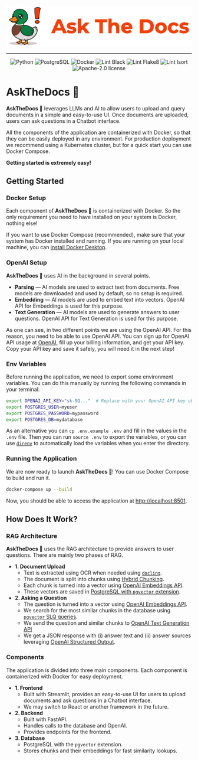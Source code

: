 <img src="askthedocs-logo.png" />

---

<p align="center">
  <!-- Technologies -->
  <img src="https://img.shields.io/badge/Python 3.11-3776AB?logo=python&logoColor=fff" alt="Python"/>
  <img src="https://img.shields.io/badge/PostgreSQL-%23316192.svg?logo=postgresql&logoColor=fff" alt="PostgreSQL"/>
  <img src="https://img.shields.io/badge/Docker-2496ED?logo=docker&logoColor=fff" alt="Docker"/>
  <!-- CI -->
  <img src="https://img.shields.io/badge/lint-black-green.svg" alt="Lint Black"/>
  <img src="https://img.shields.io/badge/lint-flake8-green.svg" alt="Lint Flake8"/>
  <img src="https://img.shields.io/badge/lint-isort-green.svg" alt="Lint Isort"/>
  <!-- License -->
  <img src="https://img.shields.io/badge/license-Apache--2.0-lightgreen.svg" alt="Apache-2.0 license"/>
</p>

# AskTheDocs 🦆

**AskTheDocs 🦆** leverages LLMs and AI to allow users to upload and query documents in a simple and easy-to-use UI. Once documents are uploaded, users can ask questions in a Chatbot interface.

All the components of the application are containerized with Docker, so that they can be easily deployed in any environment. For production deployment we recommend using a Kubernetes cluster, but for a quick start you can use Docker Compose.

**Getting started is extremely easy!**

## Getting Started

### Docker Setup

Each component of **AskTheDocs 🦆** is containerized with Docker. So the only requirement you need to have installed on your system is Docker, nothing else!

If you want to use Docker Compose (recommended), make sure that your system has Docker installed and running. If you are running on your local machine, you can [install Docker Desktop](https://docs.docker.com/desktop/).

### OpenAI Setup

**AskTheDocs 🦆** uses AI in the background in several points.
- **Parsing** — AI models are used to extract text from documents. Free models are downloaded and used by default, so no setup is required.
- **Embedding** — AI models are used to embed text into vectors. OpenAI API for Embeddings is used for this purpose.
- **Text Generation** — AI models are used to generate answers to user questions. OpenAI API for Text Generation is used for this purpose.

As one can see, in two different points we are using the OpenAI API. For this reason, you need to be able to use OpenAI API. You can sign up for OpenAI API usage at [OpenAI](https://platform.openai.com/signup), fill up your billing information, and get your API key. Copy your API key and save it safely, you will need it in the next step!

### Env Variables

Before running the application, we need to export some environment variables. You can do this manually by running the following commands in your terminal:

```bash
export OPENAI_API_KEY="sk-9Q..."  # Replace with your OpenAI API key obtained in previous step!
export POSTGRES_USER=myuser
export POSTGRES_PASSWORD=mypassword
export POSTGRES_DB=mydatabase
```

As an alternative you can `cp .env.example .env` and fill in the values in the `.env` file. Then you can run `source .env` to export the variables, or you can use [`direnv`](https://direnv.net/) to automatically load the variables when you enter the directory.

### Running the Application

We are now ready to launch **AskTheDocs 🦆**! You can use Docker Compose to build and run it.

```bash
docker-compose up --build
```

Now, you should be able to access the application at [http://localhost:8501](http://localhost:8501).

## How Does It Work?

### RAG Architecture 

**AskTheDocs 🦆** uses the RAG architecture to provide answers to user questions. There are mainly two phases of RAG.

- **1. Document Upload**
  - Text is extracted using OCR when needed using [`docling`](https://github.com/DS4SD/docling).
  - The document is split into chunks using [Hybrid Chunking](https://ds4sd.github.io/docling/examples/hybrid_chunking/).
  - Each chunk is turned into a vector using [OpenAI Embeddings API](https://platform.openai.com/docs/guides/embeddings).
  - These vectors are saved in [PostgreSQL with `pgvector` extension](https://github.com/pgvector/pgvector).
- **2. Asking a Question**
  - The question is turned into a vector using [OpenAI Embeddings API](https://platform.openai.com/docs/guides/embeddings).
  - We search for the most similar chunks in the database using [`pgvector` SLQ queries](https://github.com/pgvector/pgvector).
  - We send the question and similar chunks to [OpenAI Text Generation API](https://platform.openai.com/docs/guides/text-generation)
  - We get a JSON response with (i) answer text and (ii) answer sources leveraging [OpenAI Structured Output](https://platform.openai.com/docs/guides/structured-outputs).

### Components

The application is divided into three main components. Each component is containerized with Docker for easy deployment.

- **1. Frontend**
  - Built with Streamlit, provides an easy-to-use UI for users to upload documents and ask questions in a Chatbot interface.
  - We may switch to React or another framework in the future.
- **2. Backend**
  - Built with FastAPI.
  - Handles calls to the database and OpenAI.
  - Provides endpoints for the frontend.
- **3. Database**
  - PostgreSQL with the `pgvector` extension.
  - Stores chunks and their embeddings for fast similarity lookups.
  